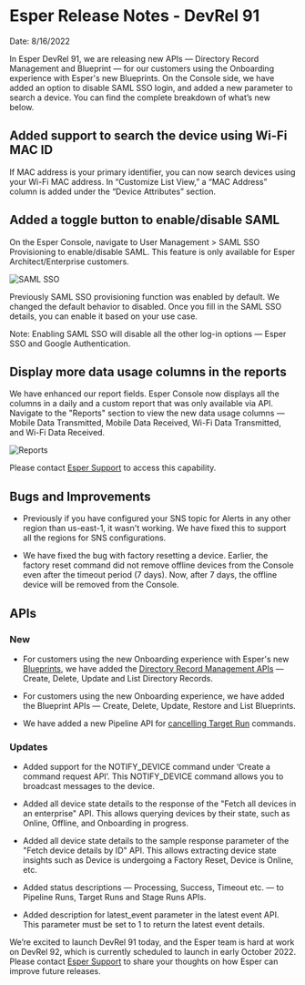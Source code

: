# Esper Release Notes - DevRel 91

Date: 8/16/2022

  

In Esper DevRel 91, we are releasing new APIs — Directory Record Management and Blueprint — for our customers using the Onboarding experience with Esper's new Blueprints. On the Console side, we have added an option to disable SAML SSO login, and added a new parameter to search a device. You can find the complete breakdown of what’s new below.

## Added support to search the device using Wi-Fi MAC ID
    

If MAC address is your primary identifier, you can now search devices using your Wi-Fi MAC address. In “Customize List View,” a “MAC Address” column is added under the “Device Attributes” section.

  

## Added a toggle button to enable/disable SAML
    

On the Esper Console, navigate to User Management > SAML  SSO Provisioning to enable/disable SAML. This feature is only available for Esper Architect/Enterprise customers.

![SAML SSO](https://lh6.googleusercontent.com/1oKXt0jzgoysGS33nxzFtuv55Or5eb-PKEjVD0em65FGNraqmW9mIkl9-cNVExpb7k1084nLdz2_qMZ_MDj8uM60J_EbSHsZy1HUEZ197VEWh2TIUn5hDThepnCL7-IyBhkRZthLGiQx4---2i9GcmI)

Previously SAML SSO provisioning function was enabled by default. We changed the default behavior to disabled. Once you fill in the SAML SSO details, you can enable it based on your use case.

Note: Enabling SAML SSO will disable all the other log-in options — Esper SSO and Google Authentication.

## Display more data usage columns in the reports
    

We have enhanced our report fields. Esper Console now displays all the columns in a daily and a custom report that was only available via API. Navigate to the "Reports" section to view the new data usage columns — Mobile Data Transmitted, Mobile Data Received, Wi-Fi Data Transmitted, and Wi-Fi Data Received.

![Reports](https://lh3.googleusercontent.com/3_RaimF3ecoBvG1ObL18h-U_v7Qgt05-Oq5Xw1DjoU3r-YWGMPzMem7lTAH-EBlLHp_CZOEkM5xWx4J3sbJNqRrIRYEmE1aBmc_zu0wqlLWOTGIfGLPdrIcGO2d7IawTUKtXqGOa7tT5qjuYNwnjXrA)

Please contact [Esper Support](mailto:support@esper.io) to access this capability.

## Bugs and Improvements

-   Previously if you have configured your SNS topic for Alerts in any other region than us-east-1, it wasn't working. We have fixed this to support all the regions for SNS configurations.
    
-   We have fixed the bug with factory resetting a device. Earlier, the factory reset command did not remove offline devices from the Console even after the timeout period (7 days). Now, after 7 days, the offline device will be removed from the Console.
    

## APIs

### New

-   For customers using the new Onboarding experience with Esper's new [Blueprints](https://api.esper.io/tag/Blueprint), we have added the [Directory Record Management APIs](https://api.esper.io/tag/Directory-Record) — Create, Delete, Update and List Directory Records.
    
-   For customers using the new Onboarding experience, we have added the Blueprint APIs — Create, Delete, Update, Restore and List Blueprints.
    
-   We have added a new Pipeline API for [cancelling Target Run](https://api.esper.io/tag/Target-Runs#operation/putTargetRunCommandStatus) commands.
    

### Updates

-   Added support for the NOTIFY_DEVICE command under ‘Create a command request API’. This NOTIFY_DEVICE command allows you to broadcast messages to the device.
    
-   Added all device state details to the response of the "Fetch all devices in an enterprise" API. This allows querying devices by their state, such as Online, Offline, and Onboarding in progress.
    
-   Added all device state details to the sample response parameter of the "Fetch device details by ID" API. This allows extracting device state insights such as Device is undergoing a Factory Reset, Device is Online, etc.
    
-   Added status descriptions — Processing, Success, Timeout etc. — to Pipeline Runs, Target Runs and Stage Runs APIs.
    
-   Added description for latest_event parameter in the latest event API. This parameter must be set to 1 to return the latest event details.
    

  
  

We’re excited to launch DevRel 91 today, and the Esper team is hard at work on DevRel 92, which is currently scheduled to launch in early October 2022. Please contact [Esper Support](mailto:support@esper.io) to share your thoughts on how Esper can improve future releases.

